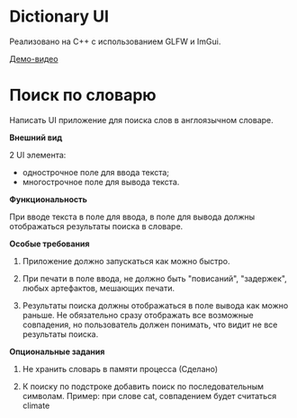 # Dictionary UI

Реализовано на C++ с использованием GLFW и ImGui.

[Демо-видео](https://youtu.be/oArTxtXO_EU)

# Поиск по словарю
Написать UI приложение для поиска слов в англоязычном словаре.

**Внешний вид**

2 UI элемента:

- однострочное поле для ввода текста;
- многострочное поле для вывода текста.

**Функциональность**

При вводе текста в поле для ввода, в поле для вывода должны отображаться результаты поиска в словаре.

**Особые требования**

1. Приложение должно запускаться как можно быстро.

2. При печати в поле ввода, не должно быть "повисаний", "задержек", любых артефактов, мешающих печати.

3. Результаты поиска должны отображаться в поле вывода как можно раньше. Не обязательно сразу отображать все возможные совпадения, но пользователь должен понимать, что видит не все результаты поиска.

**Опциональные задания**

1. Не хранить словарь в памяти процесса (Сделано)

2. К поиску по подстроке добавить поиск по последовательным символам. Пример: при слове cat, совпадением будет считаться climate
